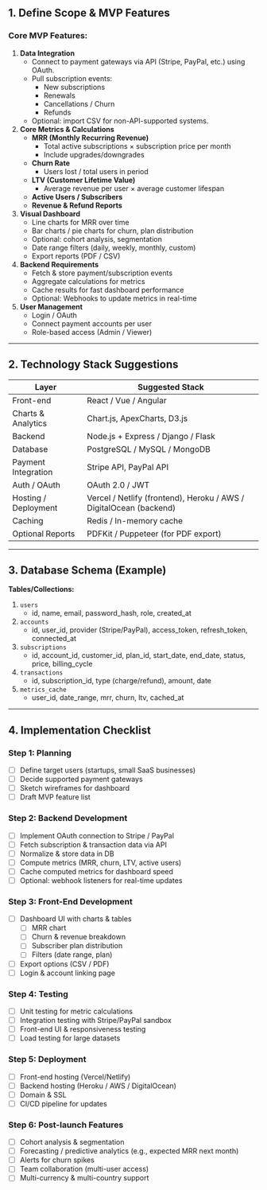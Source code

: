 ## **1. Define Scope & MVP Features**

### Core MVP Features:

1. **Data Integration**
    - Connect to payment gateways via API (Stripe, PayPal, etc.) using OAuth.
    - Pull subscription events:
        - New subscriptions
        - Renewals
        - Cancellations / Churn
        - Refunds
    - Optional: import CSV for non-API-supported systems.
2. **Core Metrics & Calculations**
    - **MRR (Monthly Recurring Revenue)**
        - Total active subscriptions × subscription price per month
        - Include upgrades/downgrades
    - **Churn Rate**
        - Users lost / total users in period
    - **LTV (Customer Lifetime Value)**
        - Average revenue per user × average customer lifespan
    - **Active Users / Subscribers**
    - **Revenue & Refund Reports**
3. **Visual Dashboard**
    - Line charts for MRR over time
    - Bar charts / pie charts for churn, plan distribution
    - Optional: cohort analysis, segmentation
    - Date range filters (daily, weekly, monthly, custom)
    - Export reports (PDF / CSV)
4. **Backend Requirements**
    - Fetch & store payment/subscription events
    - Aggregate calculations for metrics
    - Cache results for fast dashboard performance
    - Optional: Webhooks to update metrics in real-time
5. **User Management**
    - Login / OAuth
    - Connect payment accounts per user
    - Role-based access (Admin / Viewer)

---

## **2. Technology Stack Suggestions**

| Layer | Suggested Stack |
| --- | --- |
| Front-end | React / Vue / Angular |
| Charts & Analytics | Chart.js, ApexCharts, D3.js |
| Backend | Node.js + Express / Django / Flask |
| Database | PostgreSQL / MySQL / MongoDB |
| Payment Integration | Stripe API, PayPal API |
| Auth / OAuth | OAuth 2.0 / JWT |
| Hosting / Deployment | Vercel / Netlify (frontend), Heroku / AWS / DigitalOcean (backend) |
| Caching | Redis / In-memory cache |
| Optional Reports | PDFKit / Puppeteer (for PDF export) |

---

## **3. Database Schema (Example)**

**Tables/Collections:**

1. `users`
    - id, name, email, password_hash, role, created_at
2. `accounts`
    - id, user_id, provider (Stripe/PayPal), access_token, refresh_token, connected_at
3. `subscriptions`
    - id, account_id, customer_id, plan_id, start_date, end_date, status, price, billing_cycle
4. `transactions`
    - id, subscription_id, type (charge/refund), amount, date
5. `metrics_cache`
    - user_id, date_range, mrr, churn, ltv, cached_at

---

## **4. Implementation Checklist**

### Step 1: Planning

- [ ]  Define target users (startups, small SaaS businesses)
- [ ]  Decide supported payment gateways
- [ ]  Sketch wireframes for dashboard
- [ ]  Draft MVP feature list

### Step 2: Backend Development

- [ ]  Implement OAuth connection to Stripe / PayPal
- [ ]  Fetch subscription & transaction data via API
- [ ]  Normalize & store data in DB
- [ ]  Compute metrics (MRR, churn, LTV, active users)
- [ ]  Cache computed metrics for dashboard speed
- [ ]  Optional: webhook listeners for real-time updates

### Step 3: Front-End Development

- [ ]  Dashboard UI with charts & tables
    - [ ]  MRR chart
    - [ ]  Churn & revenue breakdown
    - [ ]  Subscriber plan distribution
    - [ ]  Filters (date range, plan)
- [ ]  Export options (CSV / PDF)
- [ ]  Login & account linking page

### Step 4: Testing

- [ ]  Unit testing for metric calculations
- [ ]  Integration testing with Stripe/PayPal sandbox
- [ ]  Front-end UI & responsiveness testing
- [ ]  Load testing for large datasets

### Step 5: Deployment

- [ ]  Front-end hosting (Vercel/Netlify)
- [ ]  Backend hosting (Heroku / AWS / DigitalOcean)
- [ ]  Domain & SSL
- [ ]  CI/CD pipeline for updates

### Step 6: Post-launch Features 

- [ ]  Cohort analysis & segmentation
- [ ]  Forecasting / predictive analytics (e.g., expected MRR next month)
- [ ]  Alerts for churn spikes
- [ ]  Team collaboration (multi-user access)
- [ ]  Multi-currency & multi-country support
